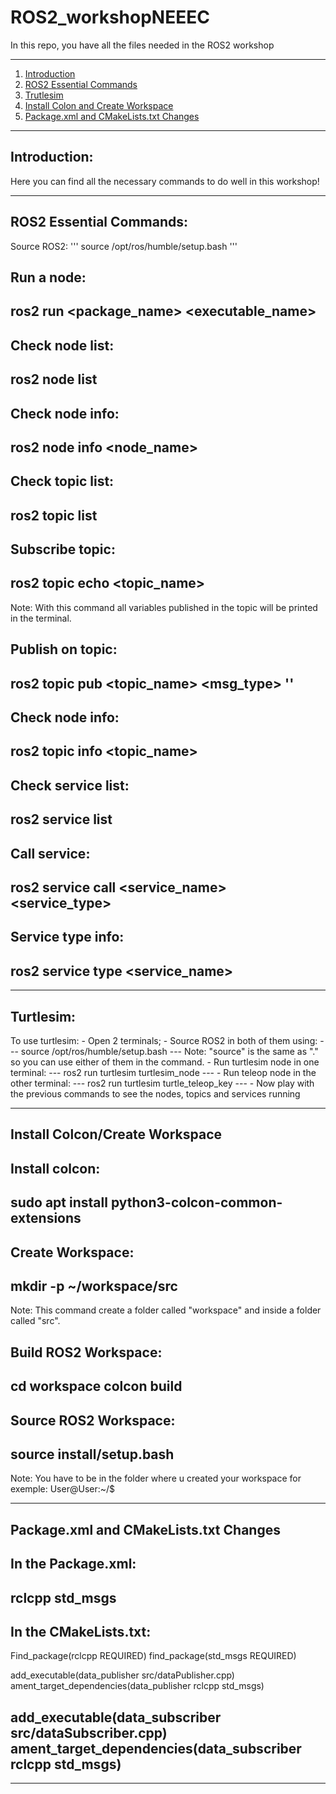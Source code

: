 # ROS2_workshopNEEEC
In this repo, you have all the files needed in the ROS2 workshop

------

1. [Introduction](#Introduction)
2. [ROS2 Essential Commands](#ROS2-Essential-Commands)
3. [Trutlesim](#Turtlesim)
4. [Install Colon and Create Workspace](#Install-Colcon/Create-Workspace)
5. [Package.xml and CMakeLists.txt Changes](#Package.xml-and-CMakeLists.txt-Changes)

------

## Introduction:

Here you can find all the necessary commands to do well in this  workshop!

------

## ROS2 Essential Commands:

Source ROS2:
'''
source /opt/ros/humble/setup.bash
'''

Run a node:
---
ros2 run <package_name> <executable_name>
---

Check node list:
---
ros2 node list
---

Check node info:
---
ros2 node info <node_name>
---

Check topic list:
---
ros2 topic list
---

Subscribe topic:
---
ros2 topic echo <topic_name>
---
Note: With this command all variables published in the topic will be printed in the terminal.

Publish on topic:
---
ros2 topic pub <topic_name> <msg_type> '<args>'
---

Check node info:
---
ros2 topic info <topic_name>
---

Check service list:
---
ros2 service list
---

Call service:
---
ros2 service call <service_name> <service_type> <arguments>
---

Service type info:
---
ros2 service type <service_name>
---

------

## Turtlesim:
To use turtlesim:
    - Open 2 terminals;
    - Source ROS2 in both of them using:
    ---
    source /opt/ros/humble/setup.bash
    ---
    Note: "source" is the same as "." so you can use either of them in the command.
    - Run turtlesim node in one terminal:
    ---
    ros2 run turtlesim turtlesim_node
    ---
    - Run teleop node in the other terminal:
    ---
    ros2 run turtlesim turtle_teleop_key
    ---
    - Now play with the previous commands to see the nodes, topics and services running

------

## Install Colcon/Create Workspace

Install colcon:
---
sudo apt install python3-colcon-common-extensions
---

Create Workspace:
---
mkdir -p ~/workspace/src
---
Note: This command create a folder called "workspace" and inside a folder called "src".

Build ROS2 Workspace:
---
cd workspace
colcon build
---

Source ROS2 Workspace:
---
source install/setup.bash
---
Note: You have to be in the folder where u created your workspace for exemple: User@User:~/<YOURWORKSPACE>$

------

## Package.xml and CMakeLists.txt Changes

In the Package.xml:
---
  <depend>rclcpp</depend>
  <depend>std_msgs</depend>
---

In the CMakeLists.txt:
---
Find_package(rclcpp REQUIRED)
find_package(std_msgs REQUIRED)

add_executable(data_publisher src/dataPublisher.cpp)
ament_target_dependencies(data_publisher rclcpp std_msgs)

add_executable(data_subscriber src/dataSubscriber.cpp)
ament_target_dependencies(data_subscriber rclcpp std_msgs)
---

------
